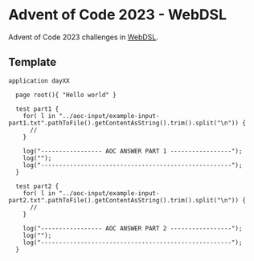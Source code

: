 # Advent of Code 2023 - WebDSL

Advent of Code 2023 challenges in [WebDSL](https://webdsl.org).

## Template

```
application dayXX

  page root(){ "Hello world" }

  test part1 {
    for( l in "../aoc-input/example-input-part1.txt".pathToFile().getContentAsString().trim().split("\n")) {
      //
    }

    log("----------------- AOC ANSWER PART 1 -----------------");
    log("");
    log("-----------------------------------------------------");
  }

  test part2 {
    for( l in "../aoc-input/example-input-part2.txt".pathToFile().getContentAsString().trim().split("\n")) {
      //
    }

    log("----------------- AOC ANSWER PART 2 -----------------");
    log("");
    log("-----------------------------------------------------");
  }
```

